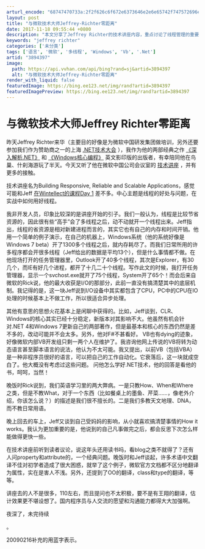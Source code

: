 ```yaml
---
arturl_encode: "68747470733a:2f2f626c6f672e6373646e2e6e65742f747572696e67626f6f:6b2f61727469636c652f64657461696c732f33383934333937"
layout: post
title: "与微软技术大师Jeffrey-Richter零距离"
date: 2017-11-18 09:55:44 +0800
description: "本文分享了Jeffrey Richter的技术讲座内容，重点讨论了线程管理的重要性，特别是在.NET"
keywords: "jeffrey richter"
categories: ['未分类']
tags: ['语言', '微软', '多线程', 'Windows', 'Vb', '.Net']
artid: "3894397"
image:
  path: https://api.vvhan.com/api/bing?rand=sj&artid=3894397
  alt: "与微软技术大师Jeffrey-Richter零距离"
render_with_liquid: false
featuredImage: https://bing.ee123.net/img/rand?artid=3894397
featuredImagePreview: https://bing.ee123.net/img/rand?artid=3894397
---
```


# 与微软技术大师Jeffrey Richter零距离

昨天Jeffrey Richter来华（主要目的好像是为微软中国研发集团做培训，另外还要参加我们作为赞助商之一的上海
[.NET技术大会](http://conference.softcompass.com/net2009/)
），我作为他的两部经典之作
[《深入解析.NET》](http://www.china-pub.com/computers/common/info.asp?id=39971)
和
[《Windows核心编程》](http://www.china-pub.com/computers/common/info.asp?id=39972)
英文影印版的出版者，有幸陪同他在鸟巢、什刹海游玩了半天。今天又听了他在微软中国公司会议室的
[技术讲座](http://www.china-pub.com/static/zt_mb/zt_huodong_07.asp?filename=jsj_Jeffery_090206)
，并有更多的接触。

技术讲座名为Building Responsive, Reliable and Scalable Applications，感觉可能和Jeff
[在Wintellect的课程Day 1](http://www.wintellect.com/CourseDetail.aspx?Course=40)
差不多。中心主题是线程的好处与问题，在实战中如何用好线程。

我非开发人员，印象比较深的是讲座开始的引子。我们一般认为，线程是比较节省资源的，因此很有些“高手”会了多线程之后，动不动就开一个线程出来。Jeff指出，线程的省资源是相对新建进程而言的，其实它也有自己的内存和时间开销。他用一个简单的例子演示，在自己的机器上，Windows系统（他的系统好像是Windows 7 beta）开了1300多个线程之后，就内存耗尽了。而我们日常所用的许多程序都会开很多线程（Jeff给出的数据是平均13个），但是什么事情都不做。在他现场打开的任务管理器里，Outlook开了40多个线程，其次是Explorer，有30几个，而IE有好几个进程，都开了十几二十个线程。写作此文的时候，我打开任务管理器，显示一个svchost.exe就开了75个线程，System开了65个！而会后来自微软的Rick说，他的最大收获是I/O的那部分，此前一直没有搞清楚其中的底层机制。我记得的是，这一块Jeff说到I/O设备中其实都包含了CPU，PC中的CPU在IO处理的时候基本上不做工作，所以很适合异步处理。

其他有意思的思想火花基本上是闲聊中获得的。比如，Jeff谈到，CLR、Windows的核心其实已经十分稳定，新版本对其影响不大。他虽然有机会针对.NET 4和Windows 7更新自己的两部著作，但是最基本和核心的东西仍然是差不多的，改动可能并不会太多。另外，他对F#不甚看好。
VB也有dying的迹象，好像微软内部VB开发组只剩一两个人在维护了。我咨询他网上传说的VB将转为动态语言甚至脚本语言的说法，他认为不太可能。我又提出，以前VB（包括VBA）是一种非程序员很好的语言，可以把自己的工作自动化。它衰落后，这一块就成空白了。他大概没有考虑过这些问题。
问他怎么学好.NET技术，他的回答是看他的书，呵呵，当然！

晚饭时Rick说到，我们英语学习里的两大弊病。一是只教How、When和Where之类，但是不教What，对于一个东西（比如餐桌上的墨鱼、芹菜……，像老外介绍，你该怎么说？）的描述是我们很不擅长的。二是我们多教天文地理、DNA，而不教日常用语。

晚上回去的车上，Jeff又谈到自己受妈妈的影响，从小就喜欢搞清楚事情的How it works。我认为更加重要的是，他说到的自己凡事做完之后，都会反思下次怎么样能做得更快一些。

在技术讲座前听到读者议论，说这年头还用读书吗，看blog之类不就得了？还有人问property和attribute的，一个经典问题。晚饭时和Jeff谈起，许多术语中文翻译不佳对初学者造成了很大困惑，就举了这个例子，微软官方文档都不区分地翻译为属性，实在是害人不浅。另外，还提到了OO的翻译，class和type的翻译，等等。

讲座去的人不是很多，110左右，而且提问也不太积极，要不是有王翔的翻译，估计效果更不堪设想了。国内程序员与人交流的愿望和沟通能力都得大大加强啊。

夜深了，未完待续

。

20090216补充的用蓝字表示。